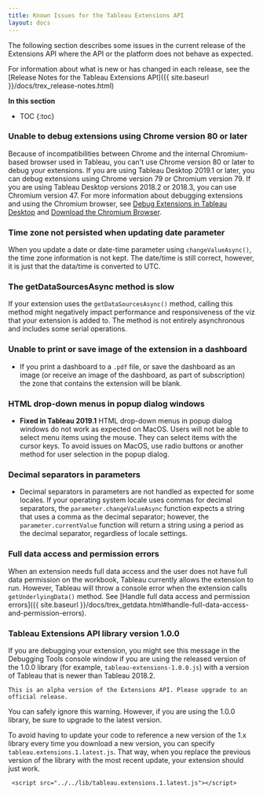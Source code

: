 ```yaml
---
title: Known Issues for the Tableau Extensions API
layout: docs
--- 
```


The following section describes some issues in the current release of the Extensions API where the API or the platform does not behave as expected.

For information about what is new or has changed in each release, see the [Release Notes for the Tableau Extensions API]({{ site.baseurl }}/docs/trex_release-notes.html)

**In this section**

* TOC
{:toc}

### Unable to debug extensions using Chrome version 80 or later

Because of incompatibilities between Chrome and the internal Chromium-based browser used in Tableau, you can't use Chrome version 80 or later to debug your extensions. If you are using Tableau Desktop 2019.1 or later, you can debug extensions using Chrome version 79 or Chromium version 79. If you are using Tableau Desktop versions 2018.2 or 2018.3, you can use Chromium version 47. For more information about debugging extensions and using the Chromium browser, see [Debug Extensions in Tableau Desktop]({{site.baseurl}}/docs/trex_debugging.html) and [Download the Chromium Browser]({{site.baseurl}}/docs/trex_debugging.html#download-the-chromium-browser).


### Time zone not persisted when updating date parameter

When you update a date or date-time parameter using `changeValueAsync()`, the time zone information is not kept. The date/time is still correct, however, it is just that the data/time is converted to UTC.

### The getDataSourcesAsync method is slow

If your extension uses the `getDataSourcesAsync()` method, calling this method might negatively impact performance and responsiveness of the viz that your extension is added to. The method is not entirely asynchronous and includes some serial operations.

### Unable to print or save image of the extension in a dashboard

- If you print a dashboard to a `.pdf` file, or save the dashboard as an image (or receive an image of the dashboard, as part of subscription) the zone that contains the extension will be blank.

### HTML drop-down menus in popup dialog windows

- **Fixed in Tableau 2019.1** HTML drop-down menus in popup dialog windows do not work as expected on MacOS. Users will not be able to select menu items using the mouse. They can select items with the cursor keys. To avoid issues on MacOS, use radio buttons or another method for user selection in the popup dialog. 

### Decimal separators in parameters

- Decimal separators in parameters are not handled as expected for some locales. If your operating system locale uses commas for decimal separators, the `parameter.changeValueAsync` function expects a string that uses a comma as the decimal separator; however, the `parameter.currentValue` function will return a string using a period as the decimal separator, regardless of locale settings. 

### Full data access and permission errors

When an extension needs full data access and the user does not have full data permission on the workbook, Tableau currently allows the extension to run. However, Tableau will throw a console error when the extension calls `getUnderlyingData()` method. See [Handle full data access and permission errors]({{ site.baseurl }}/docs/trex_getdata.html#handle-full-data-access-and-permission-errors).


### Tableau Extensions API library version 1.0.0 

If you are debugging your extension, you might see this message in the Debugging Tools console window if you are using the released version of the 1.0.0 library (for example, `tableau-extensions-1.0.0.js`) with a version of Tableau that is newer than Tableau 2018.2.

```
This is an alpha version of the Extensions API. Please upgrade to an official release.

```

You can safely ignore this warning. However, if you are using the 1.0.0 library, be sure to upgrade to the latest version.

To avoid having to update your code to reference a new version of the 1.x library every time you download a new version, you can specify `tableau.extensions.1.latest.js`. That way, when you replace the previous version of the library with the most recent update, your extension should just work.

```
 <script src="../../lib/tableau.extensions.1.latest.js"></script>

```
